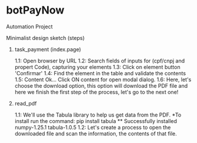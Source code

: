 # botPayNow
Automation Project

Minimalist design sketch (steps)


1. task_payment (index.page)

    1.1: Open browser by URL
    1.2: Search fields of inputs for (cpf/cnpj and propert Code), capturing your elements
    1.3: Click on element button 'Confirmar'
    1.4: Find the element in the table and validate the contents
    1.5: Content Ok... Click ON content for open modal dialog.
    1.6: Here, let's choose the download option, this option will download the PDF file and here we finish the first step of the process, let's go to the next one!

2. read_pdf

    1.1: We'll use the Tabula library to help us get data from the PDF.
        *To install run the command: pip install tabula
        ** Successfully installed numpy-1.25.1 tabula-1.0.5
    1.2: Let's create a process to open the downloaded file and scan the information, the contents of that file.

